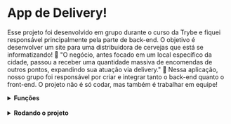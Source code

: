 # App de Delivery!

Esse projeto foi desenvolvido em grupo durante o curso da Trybe e fiquei responsável principalmente pela parte de back-end. O objetivo é desenvolver um site para uma distribuidora de cervejas que está se informatizando! 🚀 "O negócio, antes focado em um local específico da cidade, passou a receber uma quantidade massiva de encomendas de outros pontos, expandindo sua atuação via delivery." 🍺 Nessa aplicação, nosso grupo foi responsável por criar e integrar tanto o back-end quanto o front-end. O projeto não é só codar, mas também é trabalhar em equipe!

<details>
  <summary><strong>Funções</strong></summary><br />
      - Acesso via login: tanto clientes como pessoas vendedoras, devem ter acesso ao aplicativo via login, porém para funções diferentes: (1) A pessoa cliente, que    compra da lista de produtos; <br /> (2) A pessoa vendedora, que aprova, prepara e entrega; <br /> (3) A pessoa administradora, que gerencia quem usa o aplicativo;<br />
      - Comunicação entre clientes e pessoas vendedoras: a pessoa cliente faz o pedido via "carrinho de compras" e a pessoa vendedora aprova, prepara e envia esse pedido. Quando o produto é recebido por quem comprou, essa pessoa marca o pedido como "recebido". Ambos devem possuir detalhes sobre seus pedidos;<br />
      - Se a pessoa cliente faz o pedido, o mesmo deve aparecer para a pessoa vendedora em seu dash de pedidos após a atualização da página. A pessoa cliente, por sua vez, deve ter as informações sobre seu pedido quando sua página for atualizada, ou seja, ter informações se o pedido está sendo preparado ou se já saiu pra entrega;<br />

</details>

<br />

<details>
  <summary><strong>Rodando o projeto</strong></summary><br />

  1. Clone o repositório
    * `git clone git@github.com:gabrielpriss/Delivery-App.git`.
    * Entre na pasta do repositório que você acabou de clonar:
      * `cd Delivery-App.git`

  2. Instale as dependências
    * `npm install`
  
  3. Variáveis de ambiente
    
 - Você precisa configurar as variáveis globais do MySQL. 

 - Use suas configurações para as variáveis de ambiente nesse arquivo:

  `./backend/.env-example`

  ```
  NODE_ENV=development
  PORT=3003
  MYSQL_HOST=localhost
  MYSQL_PORT=3306
  MYSQL_USER=root
  MYSQL_PASSWORD=root
  MYSQL_DB_NAME=delivery-app
  EVAL_ALWAYS_RESTORE_DEV_DB=true

  ```

  - É essencial usar essas 3 variáveis no arquivo acima:
	* `host: process.env.DB_HOST`;
	* `user: process.env.DB_USER`;
	* `password: process.env.DB_PASS`.

  4. Renomear o  arquivo das variaveis de .env-example para .env
  
  5. Iniciar os serviços MySQL
	* Exemplo:

	* sudo service mysql start

  6. Iniciar a aplicação

	* Na pasta raiz rodar o script responsável por iniciar o front e o back-end
	* `npm start`
  * O aplicativo será iniciado na url http://localhost:3000/
  
  7. Registrar seu usuário e logar  <br />
        <strong>Fluxo Pessoa Administradora</strong> <br />
      - Para acessar como admin utilize o email `adm@deliveryapp.com` e senha `--adm2@21!!--`
      
        <strong>Fluxo Comum</strong> <br />
      - Para acessar como pessoa comum registre e logue
  * Seu usuário deve ter 12 caracteres
  * Seu email deve ser válido
  * Sua senha deve ter 6 caracteres

</details>
